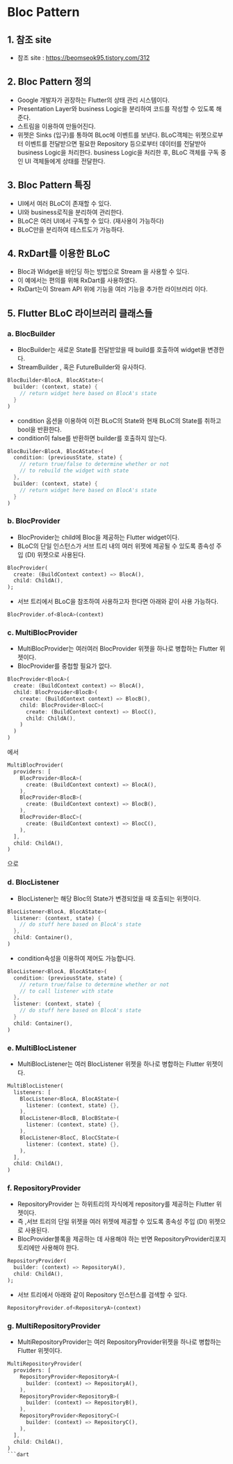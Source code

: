 # Bloc Pattern

## 1. 참조 site
 - 참조 site : https://beomseok95.tistory.com/312
 
## 2. Bloc Pattern 정의
 - Google 개발자가 권장하는 Flutter의 상태 관리 시스템이다.
 - Presentation Layer와 business Logic을 분리하여 코드를 작성할 수 있도록 해준다.
 - 스트림을 이용하여 만들어진다.
 - 위젯은 Sinks (입구)를 통하여 BLoc에 이벤트를 보낸다.
   BLoC객체는 위젯으로부터 이벤트를 전달받으면 필요한 Repository 등으로부터  데이터를 전달받아 business Logic을 처리한다.
   business Logic을 처리한 후, BLoC 객체를 구독 중인 UI 객체들에게 상태를 전달한다.

## 3. Bloc Pattern 특징
 -  UI에서 여러 BLoC이 존재할 수 있다.
 -  UI와 business로직을 분리하여  관리한다.
 -  BLoC은 여러 UI에서 구독할 수 있다. (재사용이 가능하다)
 -  BLoC만을 분리하여 테스트도가 가능하다.

## 4. RxDart를 이용한 BLoC
 - Bloc과 Widget을 바인딩 하는 방법으로  Stream 을 사용할 수 있다.
 - 이 예에서는 편의를 위해  RxDart를 사용하였다.
 - RxDart는이 Stream API 위에 기능을 여러 기능을 추가한 라이브러리 이다.

## 5. Flutter BLoC 라이브러리 클래스들
### a. BlocBuilder 
 - BlocBuilder는 새로운 State를 전달받았을 때 build를 호출하여 widget을 변경한다.
 - StreamBuilder , 혹은 FutureBuilder와 유사하다.
```dart
BlocBuilder<BlocA, BlocAState>(
  builder: (context, state) {
    // return widget here based on BlocA's state
  }
)
```
 - condition 옵션을 이용하여 이전 BLoC의 State와 현재 BLoC의 State를 취하고 bool을 반환한다.
 - condition이 false를 반환하면 builder를 호출하지 않는다.
```dart
BlocBuilder<BlocA, BlocAState>(
  condition: (previousState, state) {
    // return true/false to determine whether or not
    // to rebuild the widget with state
  },
  builder: (context, state) {
    // return widget here based on BlocA's state
  }
)
```
### b. BlocProvider
 - BlocProvider는 child에 Bloc을 제공하는 Flutter widget이다.
 - BLoC의 단일 인스턴스가 서브 트리 내의 여러 위젯에 제공될 수 있도록 종속성 주입 (DI) 위젯으로 사용된다.
```dart
BlocProvider(
  create: (BuildContext context) => BlocA(),
  child: ChildA(),
);
```
 - 서브 트리에서 BLoC을 참조하여 사용하고자 한다면 아래와 같이 사용 가능하다.
```dart
BlocProvider.of<BlocA>(context)
```

### c. MultiBlocProvider
 - MultiBlocProvider는 여러여러 BlocProvider 위젯을 하나로 병합하는 Flutter 위젯이다.
 - BlocProvider를 중첩할 필요가 없다.
```dart
BlocProvider<BlocA>(
  create: (BuildContext context) => BlocA(),
  child: BlocProvider<BlocB>(
    create: (BuildContext context) => BlocB(),
    child: BlocProvider<BlocC>(
      create: (BuildContext context) => BlocC(),
      child: ChildA(),
    )
  )
)
```
 에서
```dart
MultiBlocProvider(
  providers: [
    BlocProvider<BlocA>(
      create: (BuildContext context) => BlocA(),
    ),
    BlocProvider<BlocB>(
      create: (BuildContext context) => BlocB(),
    ),
    BlocProvider<BlocC>(
      create: (BuildContext context) => BlocC(),
    ),
  ],
  child: ChildA(),
)
```
 으로

### d. BlocListener
 - BlocListener는 해당 Bloc의 State가 변경되었을 때 호출되는 위젯이다.
```dart
BlocListener<BlocA, BlocAState>(
  listener: (context, state) {
    // do stuff here based on BlocA's state
  },
  child: Container(),
)
```
 - condition속성을 이용하여 제어도 가능합니다.
```dart
BlocListener<BlocA, BlocAState>(
  condition: (previousState, state) {
    // return true/false to determine whether or not
    // to call listener with state
  },
  listener: (context, state) {
    // do stuff here based on BlocA's state
  }
  child: Container(),
)
```

### e. MultiBlocListener
 - MultiBlocListener는 여러 BlocListener 위젯을 하나로 병합하는 Flutter 위젯이다.
```dart
MultiBlocListener(
  listeners: [
    BlocListener<BlocA, BlocAState>(
      listener: (context, state) {},
    ),
    BlocListener<BlocB, BlocBState>(
      listener: (context, state) {},
    ),
    BlocListener<BlocC, BlocCState>(
      listener: (context, state) {},
    ),
  ],
  child: ChildA(),
)
```

### f. RepositoryProvider
 - RepositoryProvider 는 하위트리의  자식에게 repository를 제공하는 Flutter 위젯이다.
 - 즉 ,서브 트리의 단일 위젯을 여러 위젯에 제공할 수 있도록 종속성 주입 (DI) 위젯으로 사용된다.
 - BlocProvider블록을 제공하는 데 사용해야 하는 반면 RepositoryProvider리포지토리에만 사용해야 한다.
```dart
RepositoryProvider(
  builder: (context) => RepositoryA(),
  child: ChildA(),
);
```
 - 서브 트리에서 아래와 같이 Repository 인스턴스를 검색할 수 있다.
```dart
RepositoryProvider.of<RepositoryA>(context)
```

### g. MultiRepositoryProvider
 - MultiRepositoryProvider는 여러 RepositoryProvider위젯을 하나로 병합하는 Flutter 위젯이다.
```dart
MultiRepositoryProvider(
  providers: [
    RepositoryProvider<RepositoryA>(
      builder: (context) => RepositoryA(),
    ),
    RepositoryProvider<RepositoryB>(
      builder: (context) => RepositoryB(),
    ),
    RepositoryProvider<RepositoryC>(
      builder: (context) => RepositoryC(),
    ),
  ],
  child: ChildA(),
)
```dart

